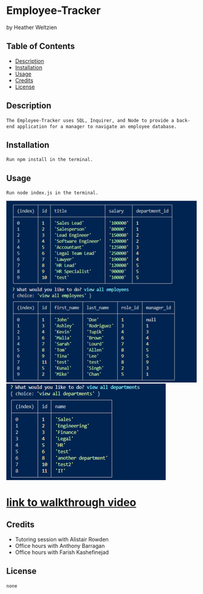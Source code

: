 # Employee-Tracker
by Heather Weltzien

## Table of Contents
* [Description](#description)
* [Installation](#installation)
* [Usage](#usage)
* [Credits](#credits)
* [License](#license)
    
## Description
    The Employee-Tracker uses SQL, Inquirer, and Node to provide a back-end application for a manager to navigate an employee database. 

## Installation
    Run npm install in the terminal. 
    
## Usage
    Run node index.js in the terminal.
<img src= "./images/screenshot1.png" alt="screenshot">
<img src= "./images/screenshot2.png" alt="screenshot">

# [link to walkthrough video](https://drive.google.com/file/d/1TaJZTt6nzi_f2OxQmTfFXMZOQReWNCb7/view)
    
## Credits
<ul>    
    <li>Tutoring session with Alistair Rowden</li>
    <li>Office hours with Anthony Barragan</li>
    <li>Office hours with Farish Kashefinejad</li>
    
</ul>    

## License
    none